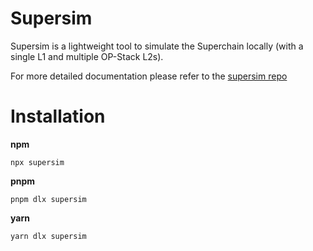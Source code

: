 # Supersim

Supersim is a lightweight tool to simulate the Superchain locally (with a single L1 and multiple OP-Stack L2s).

For more detailed documentation please refer to the [supersim repo](https://github.com/ethereum-optimism/supersim)

# Installation

**npm**
```
npx supersim
```

**pnpm**
```
pnpm dlx supersim
```

**yarn**
```
yarn dlx supersim
```